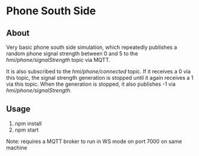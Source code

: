 # Phone South Side

## About

Very basic phone south side simulation, which repeatedly publishes a random phone signal strength between 0 and 5 to the _hmi/phone/signalStrength_ topic via MQTT.

It is also subscribed to the _hmi/phone/connected_ topic. If it receives a 0 via this topic, the signal strength generation is stopped until it again receives a 1 via this topic. When the generation is stopped, it also publishes -1 via _hmi/phone/signalStrength_.

## Usage

1. npm install
2. npm start

Note: requires a MQTT broker to run in WS mode on port 7000 on same machine
